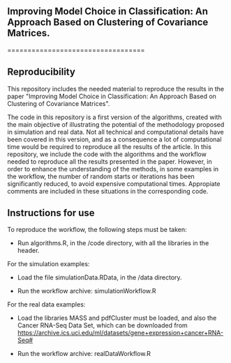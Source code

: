 ## Improving Model Choice in Classification: An Approach Based on Clustering of Covariance Matrices.
==================================

## Reproducibility

This repository includes the needed material to reproduce the results in the paper "Improving Model Choice in Classification: An Approach Based on Clustering of Covariance Matrices". 

The code in this repository is a first version of the algorithms, created with the main objective of illustrating the potential of the methodology proposed in simulation and real data.  Not all technical and computational details have been covered in this version, and as a consequence a lot of computational time would be required to reproduce all the results of the article. In this repository, we include the code with the algorithms and the workflow needed to reproduce all the results presented in the paper. However, in order to enhance the understanding of the methods, in some examples in the workflow, the number of random starts or iterations has been significantly reduced, to avoid expensive computational times. Appropiate comments are included in these situations in the corresponding code.

## Instructions for use

To reproduce the workflow, the following steps must be taken:

- Run algorithms.R, in the /code directory, with all the libraries in the header. 

For the simulation examples:

-  Load the file simulationData.RData, in the /data directory.

- Run the workflow archive: simulationWorkflow.R

For the real data examples:

-  Load the libraries MASS and pdfCluster must be loaded, and also the Cancer RNA-Seq Data Set, which can be downloaded from
https://archive.ics.uci.edu/ml/datasets/gene+expression+cancer+RNA-Seq#

- Run the workflow archive: realDataWorkflow.R







